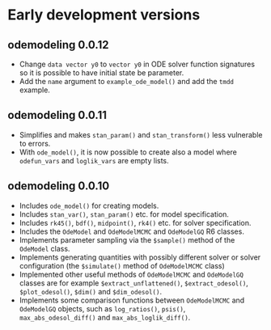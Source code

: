 # Early development versions

## odemodeling 0.0.12
  * Change `data vector y0` to `vector y0` in ODE solver function signatures
  so it is possible to have initial state be parameter.
  * Add the `name` argument to `example_ode_model()` and add the `tmdd`
  example.
  
## odemodeling 0.0.11

  * Simplifies and makes `stan_param()` and `stan_transform()` less vulnerable
  to errors.
  * With `ode_model()`, it is now possible to create also a model where 
  `odefun_vars` and `loglik_vars` are empty lists.
  
## odemodeling 0.0.10

  * Includes `ode_model()` for creating models.
  * Includes `stan_var()`, `stan_param()` etc. for model specification.
  * Includes `rk45()`, `bdf()`, `midpoint()`, `rk4()` etc. for solver
  specification.
  * Includes the `OdeModel` and `OdeModelMCMC` and `OdeModelGQ` R6 classes.
  * Implements parameter sampling via the `$sample()` method of the
  `OdeModel` class.
  * Implements generating quantities with possibly different solver or solver
  configuration (the `$simulate()` method of `OdeModelMCMC` class)
  * Implemented other useful methods of `OdeModelMCMC` and `OdeModelGQ`
   classes are for example `$extract_unflattened()`, `$extract_odesol()`, 
   `$plot_odesol()`, `$dim()` and `$dim_odesol()`.
  * Implements some comparison functions between `OdeModelMCMC` and 
  `OdeModelGQ` objects, such as `log_ratios()`, `psis()`, 
  `max_abs_odesol_diff()` and `max_abs_loglik_diff()`.
